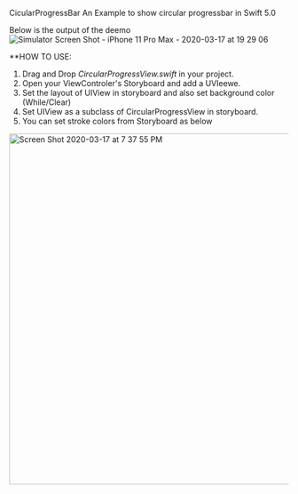 CicularProgressBar
An Example to show circular progressbar in Swift 5.0

Below is the output of the deemo
![Simulator Screen Shot - iPhone 11 Pro Max - 2020-03-17 at 19 29 06](https://user-images.githubusercontent.com/2304583/76884886-175bfe80-6887-11ea-8a51-f91bf43765ec.png)


**HOW TO USE:

1. Drag and Drop *CircularProgressView.swift* in your project.
2. Open your ViewControler's Storyboard and add a UVIeewe.
3. Set the layout of UIView in storyboard and also set background color (While/Clear)
4. Set UIView as a subclass of CircularProgressView in storyboard.
5. You can set stroke colors from Storyboard as below

<img width="632" alt="Screen Shot 2020-03-17 at 7 37 55 PM" src="https://user-images.githubusercontent.com/2304583/76885489-fcd65500-6887-11ea-8c42-d87795837170.png">
